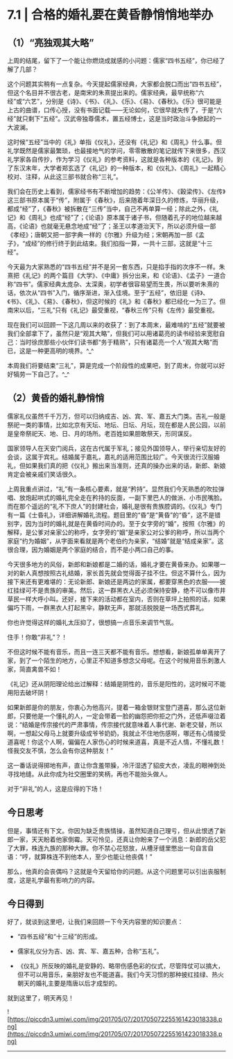 # 7.1 | 合格的婚礼要在黄昏静悄悄地举办

## （1）“亮独观其大略”

上周的结尾，留下了一个能让你燃烧成就感的小问题：儒家“四书五经”，你已经了解了几部？

这个问题其实稍有一点复杂。今天提起儒家经典，大家都会脱口而出“四书五经”，但这个名目并不很古老，是南宋的朱熹提出来的。儒家经典，最早统称“六经”或“六艺”，分别是《诗》、《书》、《礼》、《乐》、《易》、《春秋》。《乐》很可能是上古的曲谱，口传心授，没有书面记载——无论如何，它很早就失传了，于是“六经”就只剩下“五经”。汉武帝独尊儒术，置五经博士，这是当时政治斗争掀起的一大波澜。

这时候“五经”当中的《礼》单指《仪礼》，还没有《礼记》和《周礼》什么事。但礼学既然是儒家最繁琐，也最接地气的学问，零零散散的笔记就传下来很多，西汉礼学家各自传抄，作为学习《仪礼》的参考资料，这就是各种版本的《礼记》。到了东汉末年，大学者郑玄选了《礼记》的一种版本，和《仪礼》、《周礼》一起精心校对、注释，从此这三部书就合称“三礼”。

我们会在历史上看到，儒家经书有不断增加的趋势：《公羊传》、《穀梁传》、《左传》这三部书原本属于“传”，附属于《春秋》，后来随着年深日久的修炼，华丽升级，都成“经”了，《春秋》被拆散在“三传”当中，自己不再单算一经；除此之外，《礼记》和《周礼》也成“经”了；《论语》原本属于诸子书，但随着孔子的地位越来越高，《论语》也就毫无悬念地成“经”了；圣王以孝道治天下，所以必须升级一部《孝经》；唐朝又把一部字典一样的《尔雅》升级为经；宋朝再加一部《孟子》，“成经”的修行终于到此结束。我们掐指一算，一共十三部，这就是“十三经”。

今天最为大家熟悉的“四书五经”并不是另一套东西，只是掐手指的次序不一样。朱熹把《礼记》的两个篇目《大学》、《中庸》拆分出来，和《论语》、《孟子》一道合称“四书”。儒家经典太庞杂、太深奥，初学者很容易望而生畏，所以要听朱熹的话，依次从“四书”入门，循序渐进，渐入佳境。至于“五经”，依旧是《诗》、《书》、《礼》、《易》、《春秋》，但这时候的《礼》和《春秋》都已经化一为三了。但南宋以后，“三礼”只有《礼记》最受重视，“春秋三传”只有《左传》最受重视。

现在我们可以回顾一下这几周以来的收获了：到了本周末，最难啃的“五经”就要被我们全部拿下了，虽然只是“观其大略”，但我们可以用诸葛亮的读书经验来宽慰自己：当时徐庶那些小伙伴们读书都“务于精熟”，只有诸葛亮一个人“观其大略”而已，这是一种更高明的境界。^_^

本周我们将要结束“三礼”，算是完成一个阶段性的成果吧，到了周末，你就可以好好犒劳一下自己了。^_^

## （2）黄昏的婚礼静悄悄

儒家礼仪虽然千千万万，但可以归纳成吉、凶、宾、军、嘉五大门类。吉礼一般是祭祀一类的事情，比如北京有天坛、地坛、日坛、月坛，现在都是人民公园，以前是皇帝祭祀天、地、日、月的场所。老百姓如果胆敢祭天，形同谋反。

国家领导人在天安门阅兵，这在古代属于军礼；接见外国领导人，举行亲切友好的会谈，这属于宾礼。结婚属于嘉礼，嘉礼的适用范围比较广。今天很流行汉服婚礼，但如果我们真的把《仪礼》搬出来当准则，还真的操办出来的话，新郎、新娘肯定会被亲戚们笑话很久。

上周我重点讲过，“礼”有一条核心要素，就是“矜持”。显然我们今天熟悉的吹拉弹唱、放炮起哄式的婚礼完全走在矜持的反面，一副下里巴人的做派、小市民嘴脸。而在那个遥远的“礼不下庶人”的封建社会，婚礼是很有贵族腔调的。《仪礼》专门有一篇《士昏礼》，详细讲解婚礼流程。题目里的“昏”是“黄昏”的“昏”，这不是错别字，因为当时的婚礼就是在黄昏时间办的。至于女字旁的“婚”，按照《尔雅》的解释，是公爹对亲家公的称呼，女字旁的“姻”是亲家公对公爹的称呼，所以当两个家庭“约为婚姻”，从字面来看就是两个老伯约为亲家，“结婚”就是“结成亲家”。这很合理，因为婚姻是两个家庭的结合，而不是小两口自己的事。

今天很多地方的风俗，新郎和新娘都是二婚的话，婚礼才要在黄昏来办。如果哪一对的新人真想按照古礼结婚，家长首先就会觉得面子挂不住。但这不算什么，因为接下来还有更难堪的：无论新郎、新娘还是两边的家属，都要穿黑色的衣服——披红挂绿可不是贵族的审美。然后，这一群黑衣人还必须保持安静，绝不可以像市井草民一样大呼小叫。还好，接下来的活动都在室内，否则在草坪上拍照的话，如果偏巧下雨，一群黑衣人打起黑伞，静默无声，那就活脱脱是一场西式葬礼。

你也许觉得这样的婚礼太压抑了，很想搞一点音乐来调节气氛。

住手！你敢“非礼”？！

不但这时候不能有音乐，而且一连三天都不能有音乐。想想看，新娘孤单单离开了家，到了一个陌生的地方，心里正不知道多想念父母呢。在这个时候用音乐刺激人家，简直禽兽不如！

《礼记》还从阴阳理论给出过解释：结婚是阴性的，音乐是阳性的，这时候可不能用阳去破坏阴！

如果新郎是你的朋友，你衷心为他高兴，提着一箱金银财宝登门道喜，那么这位新郎，只要他是一个懂礼的人，一定会带着一脸的幽怨把你拒之门外，还低声啜泣着说：“结婚是传宗接代的严肃事情，传宗接代就意味着人事代谢、新老交替，所以啊，一想起父母马上就要升级成爷爷奶奶，我就止不住地伤感啊，哪还有心情接受道喜呢！你这个人啊，偏偏在人家伤心的时候来道喜，真是不近人情，不懂礼数！怪我交友不慎，怎么会有你这种朋友！”

这一番话说得掷地有声，直让你含羞带臊，冷汗湿透了貂皮大衣，凌乱的眼神到处寻找地缝。从此你成为社交圈里的笑柄，再也不能抬头做人。

对于“非礼”的人，这是应得的下场！

## 今日思考

但是，事情还有下文。你因为缺乏贵族情操，虽然知道自己理亏，但从此恨透了新郎一家，天天盼着他家倒霉。天可怜见，还真让你盼来了一个消息：新郎的岳父犯了大罪，株连九族的那种大罪。你不禁心花怒放，从槽牙缝里憋出一句自言自语：“哼，就算株连不到他本人，至少也能让他丧偶！”

那么，他真的会丧偶吗？这就是今天留给你的问题。从这个问题里可以引出丧服制度，这是礼学最有影响力的内容。

## 今日得到

好了，就谈到这里吧，让我们来回顾一下今天内容里的知识要点：

* “四书五经”和“十三经”的形成。

* 儒家礼仪分为吉、凶、宾、军、嘉五种，合称“五礼”。

* 《仪礼》所反映的婚礼是安静的、略带伤感色彩的仪式，尽管阵仗可以搞大，但不可以用音乐，亲朋好友也不能道喜。我们今天习惯的那种披红挂绿、热火朝天的婚礼主要是隋唐以后才成型的。

就到这里了，明天再见！

![https://piccdn3.umiwi.com/img/201705/07/201705072255161423018338.png](https://piccdn3.umiwi.com/img/201705/07/201705072255161423018338.png)

---
